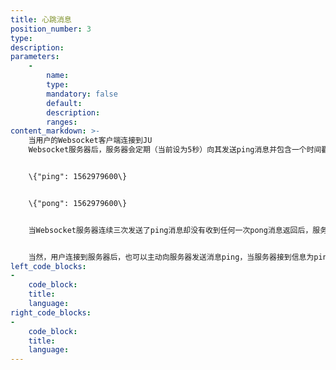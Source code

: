 ```yaml
---
title: 心跳消息
position_number: 3
type:
description:
parameters:
    -
        name:
        type:
        mandatory: false
        default:
        description:
        ranges:
content_markdown: >-
    当用户的Websocket客户端连接到JU
    Websocket服务器后，服务器会定期（当前设为5秒）向其发送ping消息并包含一个时间戳，当用户接收到此心跳消息后，应及时返回pong消息并包含同一时间戳，格式如：


    \{"ping": 1562979600\}


    \{"pong": 1562979600\}


    当Websocket服务器连续三次发送了ping消息却没有收到任何一次pong消息返回后，服务器将主动断开与此客户端的连接。


    当然，用户连接到服务器后，也可以主动向服务器发送消息ping，当服务器接到信息为ping字符串后主动返回一个pong的字符串。
left_code_blocks:
-
    code_block:
    title:
    language:
right_code_blocks:
-
    code_block:
    title:
    language:
---
```

